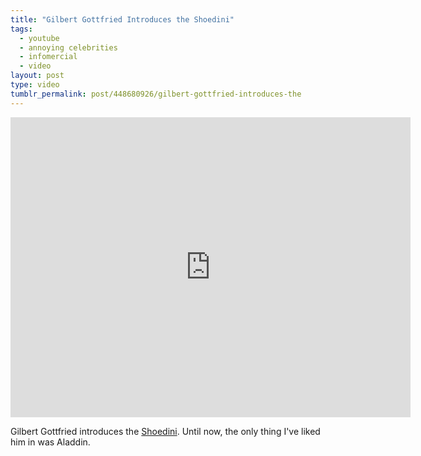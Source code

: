 ```yaml
---
title: "Gilbert Gottfried Introduces the Shoedini"
tags:
  - youtube
  - annoying celebrities
  - infomercial
  - video
layout: post
type: video
tumblr_permalink: post/448680926/gilbert-gottfried-introduces-the
---
```


<iframe width="640" height="480" src="http://www.youtube.com/embed/LBPAQ6CJvTo?rel=0" frameborder="0" allowfullscreen></iframe>

Gilbert Gottfried introduces the [Shoedini](https://www.tryshoedini.com/). Until now, the only thing I've liked him in was Aladdin.
